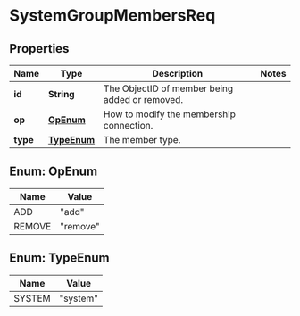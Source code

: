 
# SystemGroupMembersReq

## Properties
Name | Type | Description | Notes
------------ | ------------- | ------------- | -------------
**id** | **String** | The ObjectID of member being added or removed. | 
**op** | [**OpEnum**](#OpEnum) | How to modify the membership connection. | 
**type** | [**TypeEnum**](#TypeEnum) | The member type. | 


<a name="OpEnum"></a>
## Enum: OpEnum
Name | Value
---- | -----
ADD | &quot;add&quot;
REMOVE | &quot;remove&quot;


<a name="TypeEnum"></a>
## Enum: TypeEnum
Name | Value
---- | -----
SYSTEM | &quot;system&quot;



